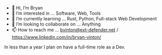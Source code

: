 - 👋 Hi, I’m Bryan
- 👀 I’m interested in ... Software, Web, Tools
- 🌱 I’m currently learning ... Rust, Python, Full-stack Web Development
- 💞️ I’m looking to collaborate on ... Anything
- 📫 How to reach me ... bvinton@ext-defender.net / https://www.linkedin.com/in/bryan-vinton/

In less than a year I plan on have a full-time role as a Dev.

<!---
bemofresh/bemofresh is a ✨ special ✨ repository because its `README.md` (this file) appears on your GitHub profile.
You can click the Preview link to take a look at your changes.
--->
